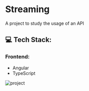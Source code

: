# Streaming

A project to study the usage of an API

## 💻 Tech Stack:

### Frontend:
 - Angular
 - TypeScript

![project](https://github.com/matheusbloize/streaming/assets/103312834/8dc88b49-06b6-4595-84bc-fa4c2f99bbce)
